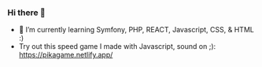 ### Hi there 👋
- 🌱 I’m currently learning Symfony, PHP, REACT, Javascript, CSS, & HTML :)
- Try out this speed game I made with Javascript, sound on ;): https://pikagame.netlify.app/
<!--
**Ericcoles/Ericcoles** is a ✨ _special_ ✨ repository because its `README.md` (this file) appears on your GitHub profile.

Here are some ideas to get you started:

- 🔭 I’m currently working on ...
- 🌱 I’m currently learning ...
- 👯 I’m looking to collaborate on ...
- 🤔 I’m looking for help with ...
- 💬 Ask me about ...
- 📫 How to reach me: ...
- 😄 Pronouns: ...
- ⚡ Fun fact: ...
-->
